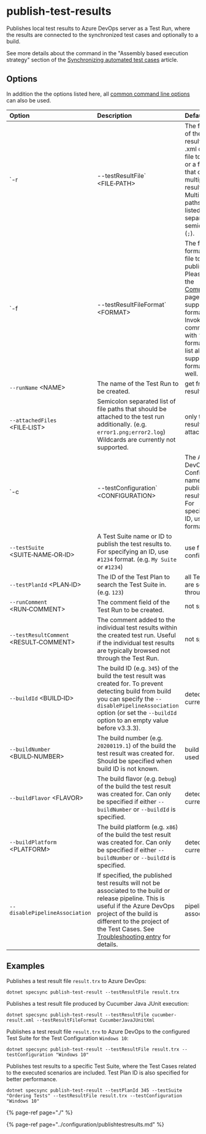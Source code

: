 # publish-test-results

Publishes local test results to Azure DevOps server as a Test Run, where the results are connected to the synchronized test cases and optionally to a build.

See more details about the command in the "Assembly based execution strategy" section of the [Synchronizing automated test cases](../../important-concepts/synchronizing-automated-test-cases.md) article.

## Options

In addition the the options listed here, all [common command line options](./#common-command-line-options) can also be used.

| Option | Description | Default |
| :--- | :--- | :--- |
| `-r|--testResultFile` &lt;FILE&#x2011;PATH&gt; | The file path of the test result (.trx, .xml or .json) file to publish or a folder that contains multiple test result files. Multiple paths can be listed, separated by semicolon (`;`). | use from config file |
| `-f|--testResultFileFormat` &lt;FORMAT&gt; | The file format of the file to publish. Please check the [Compatibility](../compatibility.md#supported-test-result-formats) page for supported formats. Invoking the command with `?` as format will list all supported format as well. | use from config file or detect automatically |
| `--runName` &lt;NAME&gt; | The name of the Test Run to be created. | get from test result file |
| `--attachedFiles` &lt;FILE&#x2011;LIST&gt; | Semicolon separated list of file paths that should be attached to the test run additionally. (e.g. `error1.png;error2.log`) Wildcards are currently not supported. | only test result file attached |
| `-c|--testConfiguration` &lt;CONFIGURATION&gt; | The Azure DevOps Test Configuration name or ID to publish the results for. For specifying an ID, use `#1234` format. | use from config file or detect automatically |
| `--testSuite` &lt;SUITE&#x2011;NAME&#x2011;OR&#x2011;ID&gt; | A Test Suite name or ID to publish the test results to. For specifying an ID, use `#1234` format. (e.g. `My Suite` or `#1234`) | use from config file |
| `--testPlanId` &lt;PLAN&#x2011;ID&gt; | The ID of the Test Plan to search the Test Suite in. (e.g. `123`) | all Test Plans are scanned through |
| `--runComment` &lt;RUN&#x2011;COMMENT&gt; | The comment field of the Test Run to be created. | not specified |
| `--testResultComment` &lt;RESULT&#x2011;COMMENT&gt; | The comment added to the individual test results within the created test run. Useful if the individual test results are typically browsed not through the Test Run. | not specified |
| `--buildId` &lt;BUILD&#x2011;ID&gt; | The build ID (e.g. `345`) of the build the test result was created for. To prevent detecting build from build you can specify the `--disablePipelineAssociation` option (or set the `--buildId` option to an empty value before v3.3.3). | detect from current build |
| `--buildNumber` &lt;BUILD&#x2011;NUMBER&gt; | The build number (e.g. `20200119.1`) of the build the test result was created for. Should be specified when build ID is not known. | build ID is used |
| `--buildFlavor` &lt;FLAVOR&gt; | The build flavor (e.g. `Debug`) of the build the test result was created for. Can only be specified if either `--buildNumber` or `--buildId` is specified. | detect from current build |
| `--buildPlatform` &lt;PLATFORM&gt; | The build platform (e.g. `x86`) of the build the test result was created for. Can only be specified if either `--buildNumber` or `--buildId` is specified. | detect from current build |
| `--disablePipelineAssociation` | If specified, the published test results will not be associated to the build or release pipeline. This is useful if the Azure DevOps project of the build is different to the project of the Test Cases. See [Troubleshooting entry](../../contact/troubleshooting.md#pipeline-not-found) for details. | pipelines are associated |

## Examples

Publishes a test result file `result.trx` to Azure DevOps:

```text
dotnet specsync publish-test-result --testResultFile result.trx
```

Publishes a test result file produced by Cucumber Java JUnit execution:

```text
dotnet specsync publish-test-result --testResultFile cucumber-result.xml --testResultFileFormat CucumberJavaJUnitXml
```

Publishes a test result file `result.trx` to Azure DevOps to the configured Test Suite for the Test Configuration `Windows 10`:

```text
dotnet specsync publish-test-result --testResultFile result.trx --testConfiguration "Windows 10"
```

Publishes test results to a specific Test Suite, where the Test Cases related to the executed scenarios are included. Test Plan ID is also specified for better performance.

```text
dotnet specsync publish-test-result --testPlanId 345 --testSuite "Ordering Tests" --testResultFile result.trx --testConfiguration "Windows 10"
```

{% page-ref page="./" %}

{% page-ref page="../configuration/publishtestresults.md" %}

